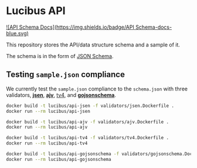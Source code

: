 # Lucibus API

[![API Schema Docs](https://img.shields.io/badge/API Schema-docs-blue.svg)](http://lbovet.github.io/docson/index.html#https://rawgit.com/lucibus/lucibus/master/api/schema.json)

This repository stores the API/data structure schema and a sample of it.

The schema is in the form of [JSON Schema](http://json-schema.org/).

## Testing `sample.json` compliance

We currently test the `sample.json` compliance to the `schema.json` with three
validators, [**jsen**](https://github.com/bugventure/jsen), [**ajv**](https://github.com/epoberezkin/ajv),
 [tv4](http://geraintluff.github.io/tv4/), and [**gojsonschema**](https://github.com/xeipuuv/gojsonschema).

```bash
docker build -t lucibus/api-jsen -f validators/jsen.Dockerfile .
docker run --rm lucibus/api-jsen

docker build -t lucibus/api-ajv -f validators/ajv.Dockerfile .
docker run --rm lucibus/api-ajv

docker build -t lucibus/api-tv4 -f validators/tv4.Dockerfile .
docker run --rm lucibus/api-tv4

docker build -t lucibus/api-gojsonschema -f validators/gojsonschema.Dockerfile .
docker run --rm lucibus/api-gojsonschema
```

